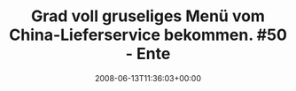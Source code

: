 ---
retweeted: false
source: <a href="http://twitter.com" rel="nofollow">Twitter Web Client</a>
entities:
  hashtags: []
  symbols: []
  user_mentions: []
  urls: []
display_text_range:
- '0'
- '112'
favorite_count: '0'
id_str: '833794640'
truncated: false
retweet_count: '0'
id: '833794640'
created_at: Fri Jun 13 11:36:03 +0000 2008
favorited: false
full_text: 'Grad voll gruseliges Menü vom China-Lieferservice bekommen. #50 - Ente
  (nur Fett): überhaupt nicht zu empfehlen.'
lang: de
tags:
- pesos/twitter
date: '2008-06-13T11:36:03+00:00'
src: https://twitter.com/bascht/status/833794640
original_url: https://twitter.com/bascht/status/833794640
type: twitter_tweet
text: 'Grad voll gruseliges Menü vom China-Lieferservice bekommen. #50 - Ente (nur
  Fett): überhaupt nicht zu empfehlen.'
title: 'Grad voll gruseliges Menü vom China-Lieferservice bekommen. #50 - Ente '

---